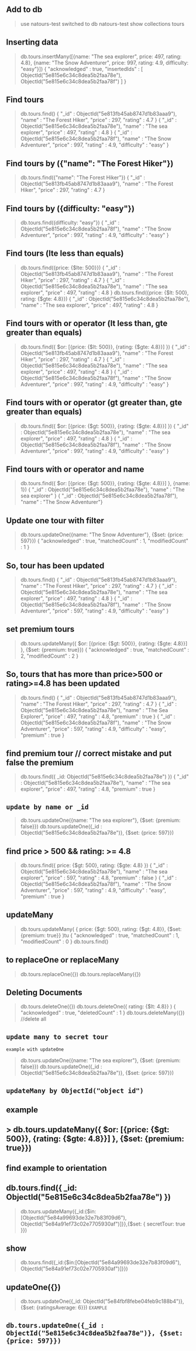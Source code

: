 ## Add to db
> use natours-test
switched to db natours-test
> show collections
tours

## Inserting data
> db.tours.insertMany([{name: "The sea explorer", price: 497, rating: 4.8}, {name: "The Snow Adventurer", price: 997, rating: 4.9, difficulty: "easy"}])
{
	"acknowledged" : true,
	"insertedIds" : [
		ObjectId("5e815e6c34c8dea5b2faa78e"),
		ObjectId("5e815e6c34c8dea5b2faa78f")
	]
}

## Find tours
> db.tours.find()
{ "_id" : ObjectId("5e813fb45ab8747d1b83aaa9"), "name" : "The Forest Hiker", "price" : 297, "rating" : 4.7 }
{ "_id" : ObjectId("5e815e6c34c8dea5b2faa78e"), "name" : "The sea explorer", "price" : 497, "rating" : 4.8 }
{ "_id" : ObjectId("5e815e6c34c8dea5b2faa78f"), "name" : "The Snow Adventurer", "price" : 997, "rating" : 4.9, "difficulty" : "easy" }

## Find tours by ({"name": "The Forest Hiker"})
> db.tours.find({"name": "The Forest Hiker"})
{ "_id" : ObjectId("5e813fb45ab8747d1b83aaa9"), "name" : "The Forest Hiker", "price" : 297, "rating" : 4.7 }

## Find tours by ({difficulty: "easy"})
> db.tours.find({difficulty: "easy"})
{ "_id" : ObjectId("5e815e6c34c8dea5b2faa78f"), "name" : "The Snow Adventurer", "price" : 997, "rating" : 4.9, "difficulty" : "easy" }

## Find tours (lte less than equals)
> db.tours.find({price: {$lte: 500}})
{ "_id" : ObjectId("5e813fb45ab8747d1b83aaa9"), "name" : "The Forest Hiker", "price" : 297, "rating" : 4.7 }
{ "_id" : ObjectId("5e815e6c34c8dea5b2faa78e"), "name" : "The sea explorer", "price" : 497, "rating" : 4.8 }
> db.tours.find({price: {$lt: 500}, rating: {$gte: 4.8}})
{ "_id" : ObjectId("5e815e6c34c8dea5b2faa78e"), "name" : "The sea explorer", "price" : 497, "rating" : 4.8 }

## Find tours with or operator (lt less than, gte greater than equals)
> db.tours.find({ $or: [{price: {$lt: 500}}, {rating: {$gte: 4.8}}] })
{ "_id" : ObjectId("5e813fb45ab8747d1b83aaa9"), "name" : "The Forest Hiker", "price" : 297, "rating" : 4.7 }
{ "_id" : ObjectId("5e815e6c34c8dea5b2faa78e"), "name" : "The sea explorer", "price" : 497, "rating" : 4.8 }
{ "_id" : ObjectId("5e815e6c34c8dea5b2faa78f"), "name" : "The Snow Adventurer", "price" : 997, "rating" : 4.9, "difficulty" : "easy" }

## Find tours with or operator (gt greater than, gte greater than equals)
> db.tours.find({ $or: [{price: {$gt: 500}}, {rating: {$gte: 4.8}}] })
{ "_id" : ObjectId("5e815e6c34c8dea5b2faa78e"), "name" : "The sea explorer", "price" : 497, "rating" : 4.8 }
{ "_id" : ObjectId("5e815e6c34c8dea5b2faa78f"), "name" : "The Snow Adventurer", "price" : 997, "rating" : 4.9, "difficulty" : "easy" }

## Find tours with or operator and name
> db.tours.find({ $or: [{price: {$gt: 500}}, {rating: {$gte: 4.8}}] }, {name: 1})
{ "_id" : ObjectId("5e815e6c34c8dea5b2faa78e"), "name" : "The sea explorer" }
{ "_id" : ObjectId("5e815e6c34c8dea5b2faa78f"), "name" : "The Snow Adventurer"}

## Update one tour with filter
> db.tours.updateOne({name: "The Snow Adventurer"}, {$set: {price: 597}})
> { "acknowledged" : true, "matchedCount" : 1, "modifiedCount" : 1 }

## So, tour has been updated
> db.tours.find()
> { "_id" : ObjectId("5e813fb45ab8747d1b83aaa9"), "name" : "The Forest Hiker", "price" : 297, "rating" : 4.7 }
> { "_id" : ObjectId("5e815e6c34c8dea5b2faa78e"), "name" : "The sea explorer", "price" : 497, "rating" : 4.8 }
> { "_id" : ObjectId("5e815e6c34c8dea5b2faa78f"), "name" : "The Snow Adventurer", "price" : 597, "rating" : 4.9, "difficulty" : "easy" }

## set premium tours
> db.tours.updateMany({ $or: [{price: {$gt: 500}}, {rating: {$gte: 4.8}}] }, {$set: {premium: true}})
{ "acknowledged" : true, "matchedCount" : 2, "modifiedCount" : 2 }

## So, tours that has more than price>500 or rating>=4.8 has been updated
> db.tours.find()
{ "_id" : ObjectId("5e813fb45ab8747d1b83aaa9"), "name" : "The Forest Hiker", "price" : 297, "rating" : 4.7 }
{ "_id" : ObjectId("5e815e6c34c8dea5b2faa78e"), "name" : "The Sea Explorer", "price" : 497, "rating" : 4.8, "premium" : true }
{ "_id" : ObjectId("5e815e6c34c8dea5b2faa78f"), "name" : "The Snow Adventurer", "price" : 597, "rating" : 4.9, "difficulty" : "easy", "premium" : true }

## find premium tour // correct mistake and put false the premium
> db.tours.find({ _id: ObjectId("5e815e6c34c8dea5b2faa78e") })
{ "_id" : ObjectId("5e815e6c34c8dea5b2faa78e"), "name" : "The sea explorer", "price" : 497, "rating" : 4.8, "premium" : true }
## `update by name or _id`
> db.tours.updateOne({name: "The sea explorer"}, {$set: {premium: false}})
> db.tours.updateOne({_id : ObjectId("5e815e6c34c8dea5b2faa78e")}, {$set: {price: 597}})

## find price > 500 && rating: >= 4.8
> db.tours.find({ price: {$gt: 500}, rating: {$gte: 4.8} })
> { "_id" : ObjectId("5e815e6c34c8dea5b2faa78e"), "name" : "The sea explorer", "price" : 597, "rating" : 4.8, "premium" : false }
> { "_id" : ObjectId("5e815e6c34c8dea5b2faa78f"), "name" : "The Snow Adventurer", "price" : 597, "rating" : 4.9, "difficulty" : "easy", "premium" : true }
## updateMany
> db.tours.updateMany( { price: {$gt: 500}, rating: {$gt: 4.8}}, {$set: {premium: true}} )tu
> { "acknowledged" : true, "matchedCount" : 1, "modifiedCount" : 0 }
> db.tours.find()

## to replaceOne or replaceMany
> db.tours.replaceOne({})
> db.tours.replaceMany({})

## Deleting Documents
> db.tours.deleteOne({})
> db.tours.deleteOne({ rating: {$lt: 4.8}} )
> { "acknowledged" : true, "deletedCount" : 1 }
> db.tours.deleteMany({})   //delete all


## `update many to secret tour`
`example with updateOne`
> db.tours.updateOne({name: "The sea explorer"}, {$set: {premium: false}})
> db.tours.updateOne({_id : ObjectId("5e815e6c34c8dea5b2faa78e")}, {$set: {price: 597}})


## `updateMany by ObjectId("object id")`
## example
## > db.tours.updateMany({ $or: [{price: {$gt: 500}}, {rating: {$gte: 4.8}}] }, {$set: {premium: true}})
## find example to orientation
## db.tours.find({ _id: ObjectId("5e815e6c34c8dea5b2faa78e") })
> db.tours.updateMany({_id:{$in:[ObjectId("5e84a99693de32e7b83f09d6"), ObjectId("5e84a91ef73c02e7705930af")]}},{$set: { secretTour: true }})

## show
> db.tours.find({_id:{$in:[ObjectId("5e84a99693de32e7b83f09d6"), ObjectId("5e84a91ef73c02e7705930af")]}})

## updateOne({})
> db.tours.updateOne({_id: ObjectId("5e84fbf8febe04feb9c188b4")}, {$set: {ratingsAverage: 6}})
`EXAMPLE`
## `db.tours.updateOne({_id : ObjectId("5e815e6c34c8dea5b2faa78e")}, {$set: {price: 597}})`